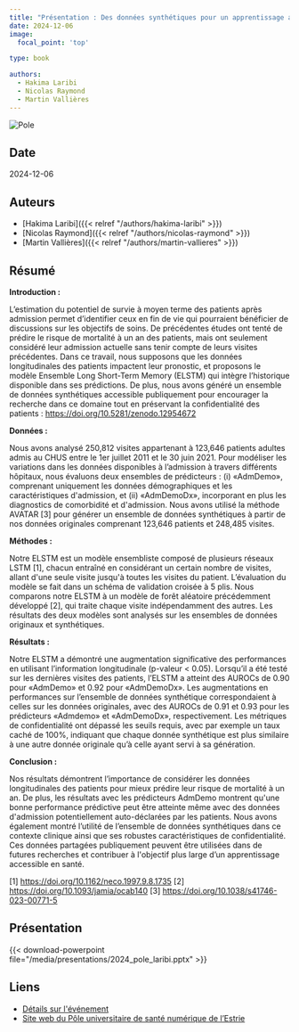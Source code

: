 ```yaml
---
title: "Présentation : Des données synthétiques pour un apprentissage accessible en santé : Améliorer la prédiction de la mortalité à l'aide de données longitudinales"
date: 2024-12-06
image:
  focal_point: 'top'

type: book

authors:
  - Hakima Laribi
  - Nicolas Raymond
  - Martin Vallières
---
```


![Pole]("/media/logos/pole_numerique_fr.jpg")

## Date

2024-12-06

## Auteurs

- [Hakima Laribi]({{< relref "/authors/hakima-laribi" >}})
- [Nicolas Raymond]({{< relref "/authors/nicolas-raymond" >}})
- [Martin Vallières]({{< relref "/authors/martin-vallieres" >}})

## Résumé

**Introduction :** 

L’estimation du potentiel de survie à moyen terme des patients après admission permet d’identifier ceux en fin de vie qui pourraient bénéficier de discussions sur les objectifs de soins. De précédentes études ont tenté de prédire le risque de mortalité à un an des patients, mais ont seulement considéré leur admission actuelle sans tenir compte de leurs visites précédentes. Dans ce travail, nous supposons que les données longitudinales des patients impactent leur pronostic, et proposons le modèle Ensemble Long Short-Term Memory (ELSTM) qui intègre l’historique disponible dans ses prédictions. De plus, nous avons généré un ensemble de données synthétiques accessible publiquement pour encourager la recherche dans ce domaine tout en préservant la confidentialité des patients : https://doi.org/10.5281/zenodo.12954672 

**Données :**

Nous avons analysé 250,812 visites appartenant à 123,646 patients adultes admis au CHUS entre le 1er juillet 2011 et le 30 juin 2021. Pour modéliser les variations dans les données disponibles à l’admission à travers différents hôpitaux, nous évaluons deux ensembles de prédicteurs : (i) «AdmDemo», comprenant uniquement les données démographiques et les caractéristiques d'admission, et (ii) «AdmDemoDx», incorporant en plus les diagnostics de comorbidité et  d'admission. Nous avons utilisé la méthode AVATAR [3] pour générer un ensemble de données synthétiques à partir de nos données originales comprenant 123,646 patients et 248,485 visites. 

**Méthodes :**

Notre ELSTM est un modèle ensembliste composé de plusieurs réseaux LSTM [1], chacun entraîné en considérant un certain nombre de visites, allant d'une seule visite jusqu'à toutes les visites du patient. L’évaluation du modèle se fait dans un schéma de validation croisée à 5 plis. Nous comparons notre ELSTM à un modèle de forêt aléatoire précédemment développé [2], qui traite chaque visite indépendamment des autres. Les résultats des deux modèles sont analysés sur les ensembles de données originaux et synthétiques.

**Résultats :**

Notre ELSTM a démontré une augmentation significative des performances en utilisant l’information longitudinale (p-valeur < 0.05). Lorsqu’il a été testé sur les dernières visites des patients, l’ELSTM a atteint des AUROCs de 0.90 pour «AdmDemo» et 0.92 pour «AdmDemoDx». Les augmentations en performances sur l’ensemble de données synthétique correspondaient à celles sur les données originales, avec des AUROCs de 0.91 et 0.93 pour les prédicteurs «Admdemo» et «AdmDemoDx», respectivement. Les métriques de confidentialité ont dépassé les seuils requis, avec par exemple un taux caché de 100%, indiquant que chaque donnée synthétique est plus similaire à une autre donnée originale qu’à celle ayant servi à sa génération.

**Conclusion :**

Nos résultats démontrent l’importance de considérer les données longitudinales des patients pour mieux prédire leur risque de mortalité à un an. De plus, les résultats avec les prédicteurs AdmDemo montrent qu'une bonne performance prédictive peut être atteinte même avec des données d'admission potentiellement auto-déclarées par les patients. Nous avons également montré l’utilité de l’ensemble de données synthétiques dans ce contexte clinique ainsi que ses robustes caractéristiques de confidentialité. Ces données partagées publiquement peuvent être utilisées dans de futures recherches et contribuer à l'objectif plus large d’un apprentissage accessible en santé. 

[1] https://doi.org/10.1162/neco.1997.9.8.1735 
[2] https://doi.org/10.1093/jamia/ocab140 
[3] https://doi.org/10.1038/s41746-023-00771-5

## Présentation
{{< download-powerpoint file="/media/presentations/2024_pole_laribi.pptx" >}}

## Liens

- [Détails sur l'événement](https://event.fourwaves.com/fr/20241206/pages)
- [Site web du Pôle universitaire de santé numérique de l’Estrie](https://www.usherbrooke.ca/recherche/fr/udes/regroupements/pole-sante-numerique)
